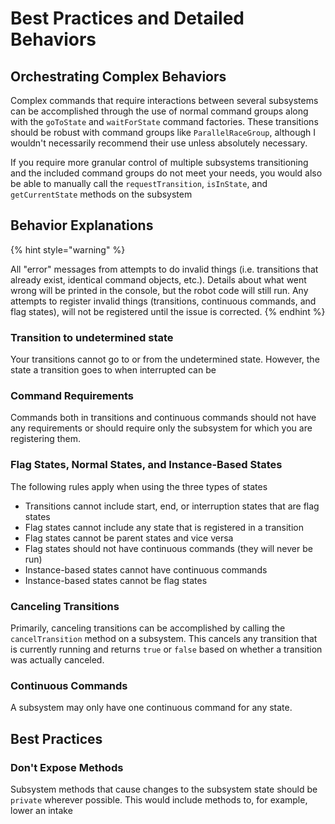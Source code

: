 # Best Practices and Detailed Behaviors

## Orchestrating Complex Behaviors

Complex commands that require interactions between several subsystems can be accomplished through the use of normal command groups along with the `goToState` and `waitForState` command factories. These transitions should be robust with command groups like `ParallelRaceGroup`, although I wouldn't necessarily recommend their use unless absolutely necessary.

If you require more granular control of multiple subsystems transitioning and the included command groups do not meet your needs, you would also be able to manually call the `requestTransition`, `isInState`, and `getCurrentState` methods on the subsystem

## Behavior Explanations

{% hint style="warning" %}


All "error" messages from attempts to do invalid things (i.e. transitions that already exist, identical command objects, etc.). Details about what went wrong will be printed in the console, but the robot code will still run. Any attempts to register invalid things (transitions, continuous commands, and flag states), will not be registered until the issue is corrected.
{% endhint %}

### Transition to undetermined state

Your transitions cannot go to or from the undetermined state. However, the state a transition goes to when interrupted can be

### Command Requirements

Commands both in transitions and continuous commands should not have any requirements or should require only the subsystem for which you are registering them.

### Flag States, Normal States, and Instance-Based States

The following rules apply when using the three types of states

* Transitions cannot include start, end, or interruption states that are flag states
* Flag states cannot include any state that is registered in a transition
* Flag states cannot be parent states and vice versa
* Flag states should not have continuous commands (they will never be run)
* Instance-based states cannot have continuous commands
* Instance-based states cannot be flag states

### Canceling Transitions

Primarily, canceling transitions can be accomplished by calling the `cancelTransition` method on a subsystem. This cancels any transition that is currently running and returns `true` or `false` based on whether a transition was actually canceled.

### Continuous Commands

A subsystem may only have one continuous command for any state.

## Best Practices

### Don't Expose Methods

Subsystem methods that cause changes to the subsystem state should be `private` wherever possible. This would include methods to, for example, lower an intake

